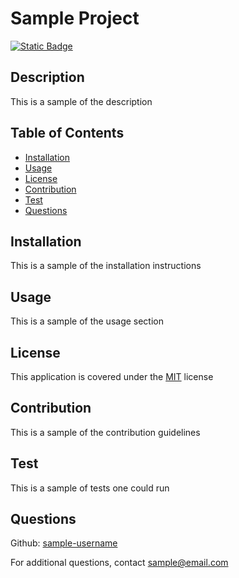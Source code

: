 # Sample Project
[![Static Badge](https://img.shields.io/badge/License-MIT-blue)](https://choosealicense.com/licenses/mit/)
## Description
This is a sample of the description

## Table of Contents
- [Installation](#installation)
- [Usage](#usage)
- [License](#license)
- [Contribution](#contribution)
- [Test](#test)
- [Questions](#questions)

## Installation
This is a sample of the installation instructions

## Usage
This is a sample of the usage section

## License
This application is covered under the [MIT](https://choosealicense.com/licenses/mit/) license

## Contribution
This is a sample of the contribution guidelines

## Test
This is a sample of tests one could run

## Questions
Github: [sample-username](https://github.com/sample-username)

For additional questions, contact sample@email.com
